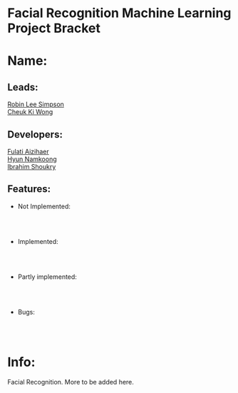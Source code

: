 
# Facial Recognition Machine Learning Project Bracket

# Name: 
## Leads:
<ins> Robin Lee Simpson </ins><br />
<ins> Cheuk Ki Wong </ins><br />
## Developers:
<ins> Fulati Aizihaer </ins><br />
<ins> Hyun Namkoong </ins><br />
<ins> Ibrahim Shoukry </ins><br />

## Features:

- Not Implemented:


<br><br>

- Implemented:


<br><br>

- Partly implemented:


<br><br>

- Bugs:


<br><br>

# Info:

Facial Recognition. More to be added here.
